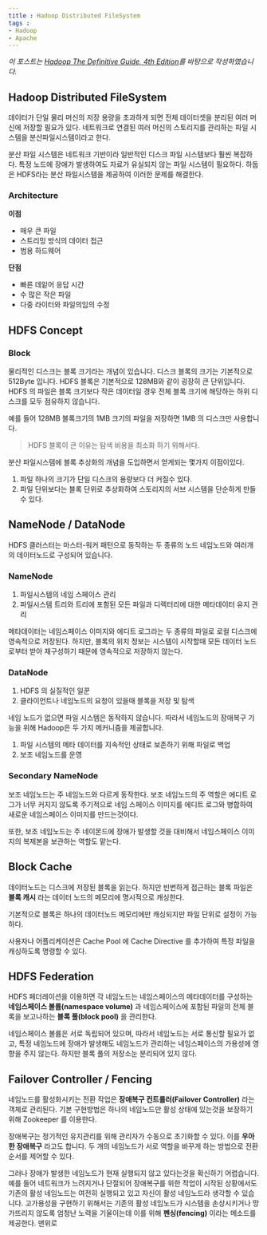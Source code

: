 ```yaml
---
title : Hadoop Distributed FileSystem
tags :
- Hadoop
- Apache
---
```


*이 포스트는 [Hadoop The Definitive Guide, 4th Edition](https://github.com/Farheen2302/hadoop-project/blob/master/hadoop_reading/Hadoop%20The%20Definitive%20Guide%2C%204th%20Edition.pdf)를 바탕으로 작성하였습니다.*

## Hadoop Distributed FileSystem

데이터가 단일 물리 머신의 저장 용량을 초과하게 되면 전체 데이터셋을 분리된 여러 머신에 저장할 필요가 있다. 네트워크로 연결된 여러 머신의 스토리지를 관리하는 파일 시스템을 분산파일시스템이라고 한다.

분산 파일 시스템은 네트워크 기반이라 일반적인 디스크 파일 시스템보다 훨씬 복잡하다. 특정 노드에 장애가 발생하여도 자료가 유실되지 않는 파일 시스템이 필요하다. 하둡은 HDFS라는 분산 파일시스템을 제공하여 이러한 문제를 해결한다. 

### Architecture

**이점**

* 매우 큰 파일
* 스트리밍 방식의 데이터 접근
* 범용 하드웨어

**단점**

* 빠른 데잍어 응답 시간
* 수 많은 작은 파일
* 다중 라이터와 파일의임의 수정

## HDFS Concept

### Block

물리적인 디스크는 블록 크기라는 개념이 있습니다. 디스크 블록의 크기는 기본적으로 512Byte 입니다. HDFS 블록은 기본적으로 128MB와 같이 굉장히 큰 단위입니다. HDFS 의 파일은 블록 크기보다 작은 데이터일 경우 전체 블록 크기에 해당하는 하위 디스크를 모두 점유하지 않습니다.

예를 들어 128MB 블록크기의 1MB 크기의 파일을 저장하면 1MB 의 디스크만 사용합니다.

> HDFS 블록이 큰 이유는 탐색 비용을 최소화 하기 위해서다.

분산 파일시스템에 블록 추상화의 개념을 도입하면서 얻게되는 몇가지 이점이있다.

1. 파일 하나의 크기가 단일 디스크의 용량보다 더 커질수 있다.
2. 파일 단위보다는 블록 단위로 추상화하여 스토리지의 서브 시스템을 단순하게 만들 수 있다.

## NameNode / DataNode

HDFS 클러스터는 마스터-워커 패턴으로 동작하는 두 종류의 노드 네임노드와 여러개의 데이터노드로 구성되어 있습니다.

### NameNode

1. 파일시스템의 네임 스페이스 관리
2. 파일시스템 트리와 트리에 포함된 모든 파일과 디렉터리에 대한 메타데이터 유지 관리

메타데이터는 네임스페이스 이미지와 에디트 로그라는 두 종류의 파일로 로컬 디스크에 영속적으로 저장된다. 하지만, 블록의 위치 정보는 시스템이 시작할때 모든 데이터 노드로부터 받아 재구성하기 때문에 영속적으로 저장하지 않는다.

### DataNode

1. HDFS 의 실질적인 일꾼
2. 클라이언트나 네임노드의 요청이 있을때 블록을 저장 및 탐색

네임 노드가 없으면 파일 시스템은 동작하지 않습니다. 따라서 네임노드의 장애복구 기능을 위해 Hadoop은 두 가지 메커니즘을 제공합니다.

1. 파일 시스템의 메타 데이터를 지속적인 상태로 보존하기 위해 파일로 백업
2. 보조 네임노드를 운영

### Secondary NameNode

보조 네임노드는 주 네임노드와 다르게 동작한다. 보조 네임노드의 주 역할은 에디트 로그가 너무 커지지 않도록 주기적으로 네임 스페이스 이미지를 에디트 로그와 병합하여 새로운 네임스페이스 이미지를 만드는것이다.

또한, 보조 네임노드는 주 네이몬드에 장애가 발생할 것을 대비해서 네임스페이스 이미지의 복제본을 보관하는 역할도 맡는다.

## Block Cache

데이터노드는 디스크에 저장된 블록을 읽는다. 하지만 빈번하게 접근하는 블록 파일은 **블록 캐시** 라는 데이터 노드의 메모리에 명시적으로 캐싱한다.

기본적으로 블록은 하나의 데이터노드 메모리에만 캐싱되지만 파일 단위로 설정이 가능하다.

사용자나 어플리케이션은 Cache Pool 에 Cache Directive 를 추가하여 특정 파일을 캐싱하도록 명령할 수 있다.

## HDFS Federation

HDFS 페더레이션을 이용하면 각 네임노드는 네임스페이스의 메타데이터를 구성하는 **네임스페이스 볼륨(namespace volume)** 과 네임스페이스에 포함된 파일의 전체 블록을 보고나하는 **블록 풀(block pool)** 을 관리한다.

네임스페이스 볼륨은 서로 독립되어 있으며, 따라서 네임노드는 서로 통신할 필요가 없고, 특정 네임노드에 장애가 발생해도 네임노드가 관리하는 네임스페이스의 가용성에 영향을 주지 않는다. 하지만 블록 풀의 저장소눈 분리되어 있지 않다.

## Failover Controller / Fencing

네임노드를 활성화시키는 전환 작업은 **장애복구 컨트롤러(Failover Controller)** 라는 객체로 관리된다. 기본 구현방법은 하나의 네임노드만 활성 상태에 있는것을 보장하기 위해 Zookeeper 를 이용한다.

장애복구는 정기적인 유지관리를 위해 관리자가 수동으로 초기화할 수 있다. 이를 **우아한 장애복구** 라고도 합니다. 두 개의 네임노드가 서로 역할을 바꾸게 하는 방법으로 전환 순서를 제어할 수 있다.

그러나 장애가 발생한 네임노드가 현재 실행되지 않고 있다는것을 확신하기 어렵습니다. 예를 들어 네트워크가 느려지거나 단절되어 장애복구를 위한 작업이 시작된 상황에서도 기존의 활성 네임노드는 여전히 실행되고 있고 자신이 활성 네임노드라 생각할 수 있습니다. 고가용성을 구현하기 위해서는 기존의 활성 네임노드가 시스템을 손상시키거나 망가뜨리지 않도록 엄청난 노력을 기울이는데 이를 위해 **펜싱(fencing)** 이라는 메소드를 제공한다.
맨위로


